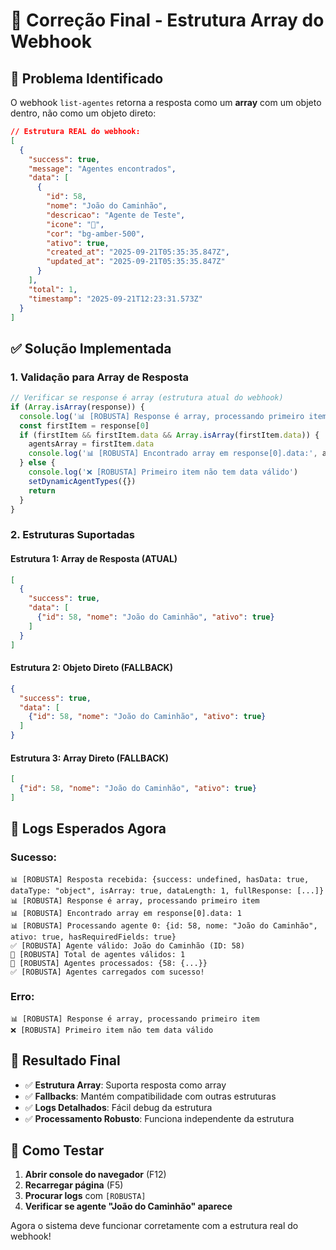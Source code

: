 # 🎯 Correção Final - Estrutura Array do Webhook

## 🚨 **Problema Identificado**

O webhook `list-agentes` retorna a resposta como um **array** com um objeto dentro, não como um objeto direto:

```json
// Estrutura REAL do webhook:
[
  {
    "success": true,
    "message": "Agentes encontrados",
    "data": [
      {
        "id": 58,
        "nome": "João do Caminhão",
        "descricao": "Agente de Teste",
        "icone": "🚀",
        "cor": "bg-amber-500",
        "ativo": true,
        "created_at": "2025-09-21T05:35:35.847Z",
        "updated_at": "2025-09-21T05:35:35.847Z"
      }
    ],
    "total": 1,
    "timestamp": "2025-09-21T12:23:31.573Z"
  }
]
```

## ✅ **Solução Implementada**

### **1. Validação para Array de Resposta**

```typescript
// Verificar se response é array (estrutura atual do webhook)
if (Array.isArray(response)) {
  console.log('📊 [ROBUSTA] Response é array, processando primeiro item')
  const firstItem = response[0]
  if (firstItem && firstItem.data && Array.isArray(firstItem.data)) {
    agentsArray = firstItem.data
    console.log('📊 [ROBUSTA] Encontrado array em response[0].data:', agentsArray.length)
  } else {
    console.log('❌ [ROBUSTA] Primeiro item não tem data válido')
    setDynamicAgentTypes({})
    return
  }
}
```

### **2. Estruturas Suportadas**

#### **Estrutura 1: Array de Resposta (ATUAL)**
```json
[
  {
    "success": true,
    "data": [
      {"id": 58, "nome": "João do Caminhão", "ativo": true}
    ]
  }
]
```

#### **Estrutura 2: Objeto Direto (FALLBACK)**
```json
{
  "success": true,
  "data": [
    {"id": 58, "nome": "João do Caminhão", "ativo": true}
  ]
}
```

#### **Estrutura 3: Array Direto (FALLBACK)**
```json
[
  {"id": 58, "nome": "João do Caminhão", "ativo": true}
]
```

## 🔧 **Logs Esperados Agora**

### **Sucesso:**
```
📊 [ROBUSTA] Resposta recebida: {success: undefined, hasData: true, dataType: "object", isArray: true, dataLength: 1, fullResponse: [...]}
📊 [ROBUSTA] Response é array, processando primeiro item
📊 [ROBUSTA] Encontrado array em response[0].data: 1
📊 [ROBUSTA] Processando agente 0: {id: 58, nome: "João do Caminhão", ativo: true, hasRequiredFields: true}
✅ [ROBUSTA] Agente válido: João do Caminhão (ID: 58)
🔧 [ROBUSTA] Total de agentes válidos: 1
🔧 [ROBUSTA] Agentes processados: {58: {...}}
✅ [ROBUSTA] Agentes carregados com sucesso!
```

### **Erro:**
```
📊 [ROBUSTA] Response é array, processando primeiro item
❌ [ROBUSTA] Primeiro item não tem data válido
```

## 🎯 **Resultado Final**

- ✅ **Estrutura Array**: Suporta resposta como array
- ✅ **Fallbacks**: Mantém compatibilidade com outras estruturas
- ✅ **Logs Detalhados**: Fácil debug da estrutura
- ✅ **Processamento Robusto**: Funciona independente da estrutura

## 🚀 **Como Testar**

1. **Abrir console do navegador** (F12)
2. **Recarregar página** (F5)
3. **Procurar logs** com `[ROBUSTA]`
4. **Verificar se agente "João do Caminhão" aparece**

Agora o sistema deve funcionar corretamente com a estrutura real do webhook!
